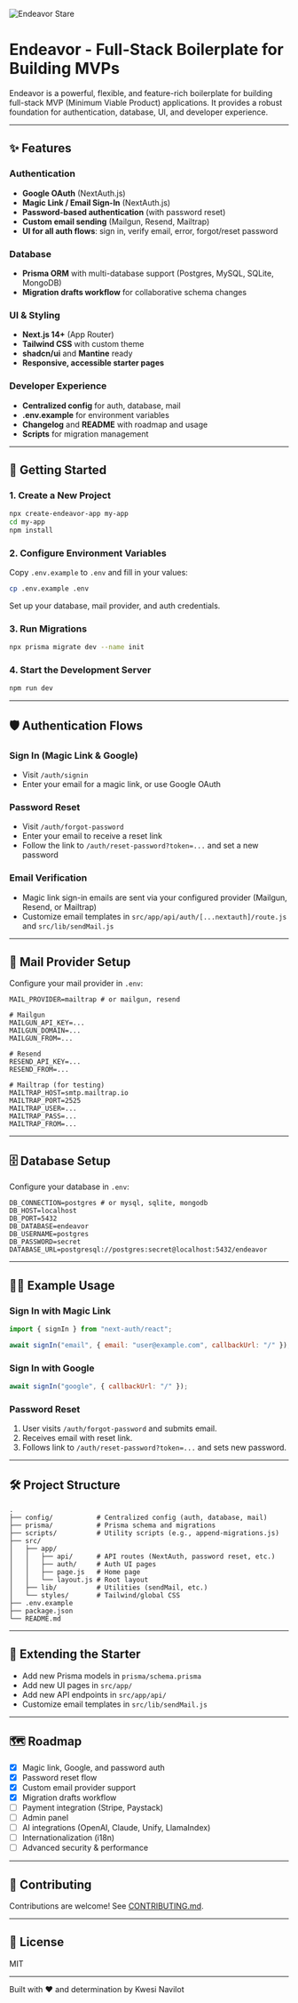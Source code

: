 ![Endeavor Stare](https://static1.srcdn.com/wordpress/wp-content/uploads/2022/05/Endeavor-looking-grave-and-serious-in-My-Hero-Academia..jpg?q=50&fit=crop&w=1140&h=&dpr=1.5)

# Endeavor - Full-Stack Boilerplate for Building MVPs

Endeavor is a powerful, flexible, and feature-rich boilerplate for building full-stack MVP (Minimum Viable Product) applications. It provides a robust foundation for authentication, database, UI, and developer experience.

---

## ✨ Features

### Authentication

- **Google OAuth** (NextAuth.js)
- **Magic Link / Email Sign-In** (NextAuth.js)
- **Password-based authentication** (with password reset)
- **Custom email sending** (Mailgun, Resend, Mailtrap)
- **UI for all auth flows**: sign in, verify email, error, forgot/reset password

### Database

- **Prisma ORM** with multi-database support (Postgres, MySQL, SQLite, MongoDB)
- **Migration drafts workflow** for collaborative schema changes

### UI & Styling

- **Next.js 14+** (App Router)
- **Tailwind CSS** with custom theme
- **shadcn/ui** and **Mantine** ready
- **Responsive, accessible starter pages**

### Developer Experience

- **Centralized config** for auth, database, mail
- **.env.example** for environment variables
- **Changelog** and **README** with roadmap and usage
- **Scripts** for migration management

---

## 🚀 Getting Started

### 1. Create a New Project

```bash
npx create-endeavor-app my-app
cd my-app
npm install
```

### 2. Configure Environment Variables

Copy `.env.example` to `.env` and fill in your values:

```bash
cp .env.example .env
```

Set up your database, mail provider, and auth credentials.

### 3. Run Migrations

```bash
npx prisma migrate dev --name init
```

### 4. Start the Development Server

```bash
npm run dev
```

---

## 🛡️ Authentication Flows

### Sign In (Magic Link & Google)

- Visit `/auth/signin`
- Enter your email for a magic link, or use Google OAuth

### Password Reset

- Visit `/auth/forgot-password`
- Enter your email to receive a reset link
- Follow the link to `/auth/reset-password?token=...` and set a new password

### Email Verification

- Magic link sign-in emails are sent via your configured provider (Mailgun, Resend, or Mailtrap)
- Customize email templates in `src/app/api/auth/[...nextauth]/route.js` and `src/lib/sendMail.js`

---

## 📧 Mail Provider Setup

Configure your mail provider in `.env`:

```env
MAIL_PROVIDER=mailtrap # or mailgun, resend

# Mailgun
MAILGUN_API_KEY=...
MAILGUN_DOMAIN=...
MAILGUN_FROM=...

# Resend
RESEND_API_KEY=...
RESEND_FROM=...

# Mailtrap (for testing)
MAILTRAP_HOST=smtp.mailtrap.io
MAILTRAP_PORT=2525
MAILTRAP_USER=...
MAILTRAP_PASS=...
MAILTRAP_FROM=...
```

---

## 🗄️ Database Setup

Configure your database in `.env`:

```env
DB_CONNECTION=postgres # or mysql, sqlite, mongodb
DB_HOST=localhost
DB_PORT=5432
DB_DATABASE=endeavor
DB_USERNAME=postgres
DB_PASSWORD=secret
DATABASE_URL=postgresql://postgres:secret@localhost:5432/endeavor
```

---

## 🧑‍💻 Example Usage

### Sign In with Magic Link

```js
import { signIn } from "next-auth/react";

await signIn("email", { email: "user@example.com", callbackUrl: "/" });
```

### Sign In with Google

```js
await signIn("google", { callbackUrl: "/" });
```

### Password Reset

1. User visits `/auth/forgot-password` and submits email.
2. Receives email with reset link.
3. Follows link to `/auth/reset-password?token=...` and sets new password.

---

## 🛠️ Project Structure

```
.
├── config/           # Centralized config (auth, database, mail)
├── prisma/           # Prisma schema and migrations
├── scripts/          # Utility scripts (e.g., append-migrations.js)
├── src/
│   ├── app/
│   │   ├── api/      # API routes (NextAuth, password reset, etc.)
│   │   ├── auth/     # Auth UI pages
│   │   ├── page.js   # Home page
│   │   └── layout.js # Root layout
│   ├── lib/          # Utilities (sendMail, etc.)
│   └── styles/       # Tailwind/global CSS
├── .env.example
├── package.json
└── README.md
```

---

## 🧩 Extending the Starter

- Add new Prisma models in `prisma/schema.prisma`
- Add new UI pages in `src/app/`
- Add new API endpoints in `src/app/api/`
- Customize email templates in `src/lib/sendMail.js`

---

## 🗺️ Roadmap

- [x] Magic link, Google, and password auth
- [x] Password reset flow
- [x] Custom email provider support
- [x] Migration drafts workflow
- [ ] Payment integration (Stripe, Paystack)
- [ ] Admin panel
- [ ] AI integrations (OpenAI, Claude, Unify, LlamaIndex)
- [ ] Internationalization (i18n)
- [ ] Advanced security & performance

---

## 🤝 Contributing

Contributions are welcome! See [CONTRIBUTING.md](CONTRIBUTING.md).

---

## 📄 License

MIT

---

Built with ❤️ and determination by Kwesi Navilot
